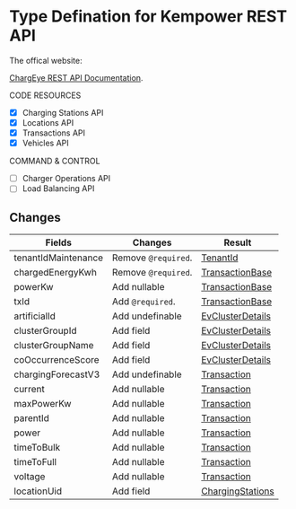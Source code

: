 # Type Defination for Kempower REST API

The offical website:

[ChargEye REST API Documentation](https://docs.kempower.io/).

CODE RESOURCES

- [x] Charging Stations API
- [x] Locations API
- [x] Transactions API
- [x] Vehicles API

COMMAND & CONTROL

- [ ] Charger Operations API
- [ ] Load Balancing API

## Changes

| Fields              | Changes             | Result                                        |
| ------------------- | ------------------- | --------------------------------------------- |
| tenantIdMaintenance | Remove `@required`. | [TenantId](./src/TenantId.ts)                 |
| chargedEnergyKwh    | Remove `@required`. | [TransactionBase](./src/TransactionBase.ts)   |
| powerKw             | Add nullable        | [TransactionBase](./src/TransactionBase.ts)   |
| txId                | Add `@required`.    | [TransactionBase](./src/TransactionBase.ts)   |
| artificialId        | Add undefinable     | [EvClusterDetails](./src/EvClusterDetails.ts) |
| clusterGroupId      | Add field           | [EvClusterDetails](./src/EvClusterDetails.ts) |
| clusterGroupName    | Add field           | [EvClusterDetails](./src/EvClusterDetails.ts) |
| coOccurrenceScore   | Add field           | [EvClusterDetails](./src/EvClusterDetails.ts) |
| chargingForecastV3  | Add undefinable     | [Transaction](./src/Transaction.ts)           |
| current             | Add nullable        | [Transaction](./src/Transaction.ts)           |
| maxPowerKw          | Add nullable        | [Transaction](./src/Transaction.ts)           |
| parentId            | Add nullable        | [Transaction](./src/Transaction.ts)           |
| power               | Add nullable        | [Transaction](./src/Transaction.ts)           |
| timeToBulk          | Add nullable        | [Transaction](./src/Transaction.ts)           |
| timeToFull          | Add nullable        | [Transaction](./src/Transaction.ts)           |
| voltage             | Add nullable        | [Transaction](./src/Transaction.ts)           |
| locationUid         | Add field           | [ChargingStations](./src/ChargingStation.ts)  |
